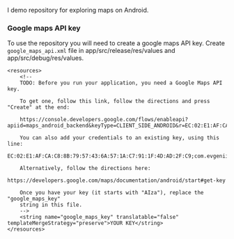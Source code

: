 I demo repository for exploring maps on Android.

### Google maps API key

To use the repository you will need to create a google maps API key. Create `google_maps_api.xml` file in app/src/release/res/values and app/src/debug/res/values.

```
<resources>
    <!--
    TODO: Before you run your application, you need a Google Maps API key.

    To get one, follow this link, follow the directions and press "Create" at the end:

    https://console.developers.google.com/flows/enableapi?apiid=maps_android_backend&keyType=CLIENT_SIDE_ANDROID&r=EC:02:E1:AF:CA:C8:8B:79:57:43:6A:57:1A:C7:91:1F:4D:AD:2F:C9%3Bcom.evgenii.maptest

    You can also add your credentials to an existing key, using this line:
    EC:02:E1:AF:CA:C8:8B:79:57:43:6A:57:1A:C7:91:1F:4D:AD:2F:C9;com.evgenii.maptest

    Alternatively, follow the directions here:
    https://developers.google.com/maps/documentation/android/start#get-key

    Once you have your key (it starts with "AIza"), replace the "google_maps_key"
    string in this file.
    -->
    <string name="google_maps_key" translatable="false" templateMergeStrategy="preserve">YOUR KEY</string>
</resources>
```